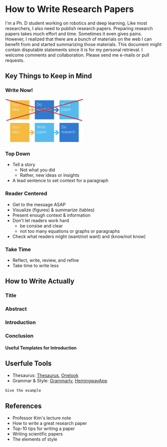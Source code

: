 # How to Write Research Papers

I'm a Ph. D student working on robotics and deep learning. Like most researchers, I also need to publish research papers. Preparing research papers takes much effort and time. Sometimes it even gives pains. However, I realized that there are a bunch of materials on the web I can benefit from and started summarizing those materials. This document might contain disputable statements since it is for my personal retrieval. I welcome comments and collaboration. Please send me e-mails or pull requests.

## Key Things to Keep in Mind

### Write Now!
<img src="writing_paradigm.png" width="250">

### Top Down
- Tell a story
  - Not what you did
  - Rather, new ideas or insights
- A lead sentence to set context for a paragraph

### Reader Centered
- Get to the message ASAP
- Visualize (figures) & summarize (tables)
- Present enough context & information
- Don't let readers work hard
  - be consise and clear
  - not too many equations or graphs or paragraphs
- Check what readers might (want/not want) and (know/not know)

### Take Time
- Reflect, write, review, and refine
- Take time to write less


## How to Write Actually

### Title

### Abstract

### Introduction

### Conclusion

#### Useful Templates for Introduction

## Userfule Tools
- Thesaurus: [Thesaurus](https://www.thesaurus.com/), [Onelook](https://www.onelook.com/thesaurus/)
- Grammar & Style: [Grammarly](https://app.grammarly.com/), [HemingwayApp](http://www.hemingwayapp.com/)

```
Give the example
```

## References

* Professor Kim's lecture note
* How to write a great research paper
* Top-10 tips for writing a paper
* Writing scientific papers
* The elements of style
